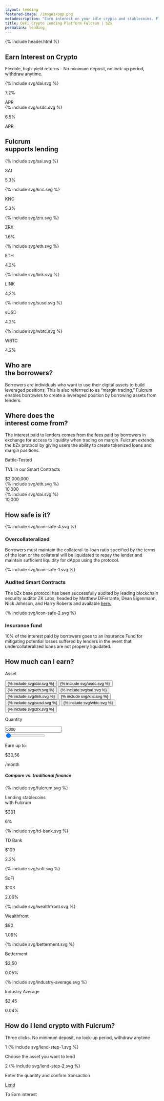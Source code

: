 ```yaml
---
layout: lending
featured-image: /images/ogp.png
metadescription: "Earn interest on your idle crypto and stablecoins. Flexible High-Yield Returns – No Minimum Deposit, no lock up period, withdraw anytime."
title: DeFi Crypto Lending Platform Fulcrum | bZx
permalink: lending
---
```


<section class="bg-primary bg-secondary-image pb-90 pb-xs-45">
    {% include header.html %}
    <div class="container pt-90 pb-60 pb-xs-0 text-xs-center">
        <div class="row">
            <div class="col col-10 col-xs-12">
                <div class="pl-55 pl-lg-0">
                    <h1 class="mb-40">Earn Interest on Crypto</h1>
                    <p class="fs-16 lh-160 mb-50 mx-xs-auto mb-xs-30 c-secondary mw-390">Flexible, high-yield returns – No minimum deposit, no lock-up period, withdraw anytime.</p>
                    <div class="flex fd-xs-c">
                        <div class="flex ai-c wrap-white mr-25 mx-xs-auto apr-component" data-token="dai">
                            <div class="icon-66 icon-sm-50 mr-15">
                                {% include svg/dai.svg %}
                            </div>
                            <div class="flex">
                                <p class="fs-40 lh-100 c-primary-blue mr-15"><span class="fw-800 apr-value">7.2</span>%</p>
                                <span class="fs-18 lh-140 fw-600 c-gray">APR</span>
                            </div>
                        </div>
                        <div class="flex ai-c wrap-white mr-25 mx-xs-auto apr-component" data-token="usdc">
                            <div class="icon-66 icon-sm-50 mr-15">
                                {% include svg/usdc.svg %}
                            </div>
                            <div class="flex">
                                <p class="fs-40 lh-100 c-primary-blue mr-15"><span class="fw-800 apr-value">6.5</span>%</p>
                                <span class="fs-18 lh-140 fw-600 c-gray">APR</span>
                            </div>
                        </div>
                    </div>
                </div>
            </div>
        </div>
    </div>
    <div class="container pt-60 pt-xs-30 pb-120 pb-xs-75">
        <div class="row fd-md-c">
            <div class="col col-5 col-lg-3 col-md-12">
                <div class="pl-55 pl-lg-0">
                    <h2 class="mb-md-25">Fulcrum <br /> supports lending</h2>
                </div>
            </div>
            <div class="col col-7 col-lg-9 col-md-12 fw-w jc-fs jc-sm-fs">
                <div class="flex mr-20 mb-40 mb-xs-30 apr-component" data-token="sai">
                    <div class="icon-50 mr-15 mr-xs-9">
                        {% include svg/sai.svg %}
                    </div>
                    <div class="wrap-apr-value">
                        <p class="lh-100 fw-700 c-gray">SAI</p>
                        <p class="fs-24 c-primary lh-125"><span class="fw-800 apr-value">5.3</span>%</p>
                    </div>
                </div>
                <div class="flex mr-20 mb-40 mb-xs-30 apr-component" data-token="knc">
                    <div class="icon-50 mr-15 mr-xs-9">
                        {% include svg/knc.svg %}
                    </div>
                    <div class="wrap-apr-value">
                        <p class="lh-100 fw-700 c-gray">KNC</p>
                        <p class="fs-24 c-primary lh-125"><span class="fw-800 apr-value">5.3</span>%</p>
                    </div>
                </div>
                <div class="flex mr-20 mb-40 mb-xs-30 apr-component" data-token="zrx">
                    <div class="icon-50 mr-15 mr-xs-9">
                        {% include svg/zrx.svg %}
                    </div>
                    <div class="wrap-apr-value">
                        <p class="lh-100 fw-700 c-gray">ZRX</p>
                        <p class="fs-24 c-primary lh-125"><span class="fw-800 apr-value">1.6</span>%</p>
                    </div>
                </div>
                <div class="flex mr-20 mb-40 mb-xs-30 apr-component" data-token="eth">
                    <div class="icon-50 mr-15 mr-xs-9">
                        {% include svg/eth.svg %}
                    </div>
                    <div class="wrap-apr-value">
                        <p class="lh-100 fw-700 c-gray">ETH</p>
                        <p class="fs-24 c-primary lh-125"><span class="fw-800 apr-value">4.2</span>%</p>
                    </div>
                </div>
                <div class="flex mr-20 mb-40 mb-xs-30 apr-component" data-token="link">
                    <div class="icon-50 mr-15 mr-xs-9">
                        {% include svg/link.svg %}
                    </div>
                    <div class="wrap-apr-value">
                        <p class="lh-100 fw-700 c-gray">LINK</p>
                        <p class="fs-24 c-primary lh-125"><span class="fw-800 apr-value">4,2</span>%</p>
                    </div>
                </div>
                <div class="flex mr-20 mb-40 mb-xs-30 apr-component" data-token="susd">
                    <div class="icon-50 mr-15 mr-xs-9">
                        {% include svg/susd.svg %}
                    </div>
                    <div class="wrap-apr-value">
                        <p class="lh-100 fw-700 c-gray">sUSD</p>
                        <p class="fs-24 c-primary lh-125"><span class="fw-800 apr-value">4.2</span>%</p>
                    </div>
                </div>
                <div class="flex mr-20 mb-40 mb-xs-30 apr-component" data-token="wbtc">
                    <div class="icon-50 mr-15 mr-xs-9">
                        {% include svg/wbtc.svg %}
                    </div>
                    <div class="wrap-apr-value">
                        <p class="lh-100 fw-700 c-gray">WBTC</p>
                        <p class="fs-24 c-primary lh-125"><span class="fw-800 apr-value">4.2</span>%</p>
                    </div>
                </div>
            </div>
        </div>
    </div>
    <div class="container">
        <div class="row fw-sm-w">
            <div class="col col-6 col-sm-12 fd-c">
                <h2 class="circle mb-25"><span class="green left-165 top-r-10"></span>Who are <br />the borrowers?</h2>
                <div class="pl-90 pl-md-60 c-primary">
                    <p class="mb-10">Borrowers are individuals who want to use their digital assets to build leveraged positions. This is also referrred to as “margin trading.” Fulcrum enables borrowers to create a leveraged position by borrowing assets from lenders.</p>
                </div>
            </div>
            <div class="col col-6 col-sm-12 fd-c">
                <h2 class="circle mb-25"><span class="big purple left-35 bottom-r-50 "></span>Where does the <br/> interest come from? </h2>
                <div class="pl-90 pl-md-60 c-primary">
                    <p class="mb-10">The interest paid to lenders comes from the fees paid by borrowers in exchange for access to liquidity when trading on margin. Fulcrum extends the bZx protocol by giving users the ability to create tokenized loans and margin positions.
              </p>
                </div>
            </div>
        </div>
    </div>
</section>

<section class="bg-secondary before-primary">
    <div class="container">
        <div class="row">
            <div class="col col-12">
                <div class="item-green py-40 p-sm-30 flex jc-c">
                    <div class="col-10 col-md col-md-12 fd-c jc-sb">
                        <p class="fs-24 fs-xs-20 fw-800 lh-150 mb-xs-15">Battle-Tested</p>
                        <p class="fs-44 fs-xs-28 fw-900 mb-15 lh-140 c-light-green">TVL in our Smart Contracts</p>
                        <div class="flex jc-sb fd-sm-c fs-44 fs-md-36 fw-900 lh-140">
                            <div class="flex-xs fw-400">
                                $<span class="fw-900 tvl-value" data-token="all">3,000,000</span>
                            </div>
                            <div class="flex ai-c">
                                <div class="icon-40 icon-xs-30 icon-border-2 mr-10 mr-xs-20">
                                    {% include svg/eth.svg %}
                                </div>
                                <span class="tvl-value" data-token="eth">10,000</span>
                            </div>
                            <div class="flex ai-c">
                                <div class="icon-40 icon-xs-30 icon-border-2 mr-10 mr-xs-20">
                                    {% include svg/dai.svg %}
                                </div>
                                <span class="tvl-value" data-token="dai">10,000</span>
                            </div>
                        </div>
                    </div>
                </div>
            </div>
        </div>
    </div>
</section>

<section class="bg-secondary pt-105 pb-75 pb-xs-60 text-center">
    <div class="container">
        <h2 class="mb-75 mb-xs-50 circle"><span class="purple center top-r-60"></span>How safe is it?</h2>
        <div class="flex fw-sm-w jc-sb">
            <div class="col col-4 col-sm-12 item-safe fd-c">
                <div class="icon-safe mb-40 mb-xs-15">
                    {% include svg/icon-safe-4.svg %}
                </div>
                <h3 class="mb-20">Overcollateralized</h3>
                <p>Borrowers must maintain the collateral-to-loan ratio specified by the terms of the loan or the collateral will be liquidated to repay the lender and maintain sufficient liquidity for dApps using the protocol.
                </p>
            </div>
            <div class="col col-4 col-sm-12 item-safe fd-c">
                <div class="icon-safe mb-40 mb-xs-15">
                    {% include svg/icon-safe-1.svg %}
                </div>
                <h3 class="mb-20">Audited Smart Contracts</h3>
                <p>The bZx base protocol has been successfully audited by leading blockchain security auditor ZK Labs, headed by Matthew DiFerrante, Dean Eigenmann, Nick Johnson, and Harry Roberts and available <a href="https://github.com/mattdf/audits/blob/master/bZx/bzx-audit.pdf">here.</a></p>
            </div>
            <div class="col col-4 col-sm-12 item-safe fd-c">
                <div class="icon-safe mb-40 mb-xs-15">
                    {% include svg/icon-safe-2.svg %}
                </div>
                <h3 class="mb-20">Insurance fund</h3>
                <p>10% of the interest paid by borrowers goes to an Insurance Fund for mitigating potential losses suffered by lenders in the event that undercollateralized loans are not properly liquidated.
      </p>
            </div>
        </div>
    </div>
</section>

<section class="bg-secondary pt-60 pb-90" id="calculator-earn">
    <div class="container">
        <div class="row">
        <div class="col col-12 text-center">
            <h2 class="mb-40 mx-auto">How much can I earn?</h2>
        </div>
        </div>
        <div class="row jc-c mb-40">
            <div class="col col-10 col-lg-12">
                <div class="flex item-calc jc-sb">
                    <div class="coins-calc">
                        <p class="fs-18 mb-15 mb-md-0 c-dark-gray text-md-center">Asset</p>
                        <div class="flex fw-w jc-md-c">
                            <button class="coin-calc active" data-token="dai">
                                {% include svg/dai.svg %}
                            </button>
                            <button class="coin-calc" data-token="usdc">
                                {% include svg/usdc.svg %}
                            </button>
                            <button class="coin-calc" data-token="eth">
                                {% include svg/eth.svg %}
                            </button>
                            <button class="coin-calc" data-token="sai">
                                {% include svg/sai.svg %}
                            </button>
                            <button class="coin-calc" data-token="link">
                                {% include svg/link.svg %}
                            </button>
                            <button class="coin-calc" data-token="knc">
                                {% include svg/knc.svg %}
                            </button>
                            <button class="coin-calc" data-token="susd">
                                {% include svg/susd.svg %}
                            </button>
                            <button class="coin-calc" data-token="wbtc">
                                {% include svg/wbtc.svg %}
                            </button>
                            <button class="coin-calc" data-token="zrx">
                                {% include svg/zrx.svg %}
                            </button>
                        </div>
                    </div>
                    <div class="flex fd-c input-calc">
                        <p class="fs-18 mb-15 mb-md-0 c-dark-gray text-md-center">Quantity</p>
                        <input type="number" class="input-quantity" value="5000" />
                        <div class="border-range-quantity">                            
                            <input class="range-quantity" type="range" value="5000" min="1" max="1000000"/>
                            <div class="left-range-quantity"></div>
                            <div class="right-range-quantity"></div>
                            <div class="track-range-quantity"></div>
                        </div>
                    </div>
                    <div class="result-calc">
                        <p class="fs-18 text-md-center">Earn up to:</p>
                        <p class="fs-66 lh-140 fw-400 text-md-center wrapper">$<span class="fw-900 earn-usd-value">30,56</span></p>
                        <p class="fs-24 lh-140 fw-600 text-right month">/month</p>
                    </div>
                </div>
            </div>
        </div>
        <div class="wrapper-finance">
            <div class="row">
                <div class="col col-12 jc-c">
                    <h5 class="fw-900 mb-35">Compare vs. traditional finance</h5>
                </div>
            </div>
            <div class="row">
                <div class="col col-12">
                    <div class="flex jc-sb fd-md-c mx-md-auto">
                        <div class="item-earn fulcrum active">
                            <div class="head-earn">
                                {% include svg/fulcrum.svg %}
                            </div>
                            <div class="body-earn">
                                <p class="fs-13">Lending stablecoins <br /> with Fulcrum</p>
                            </div>
                            <div class="footer-earn">
                                <p class="fs-32 fs-md-20 mb-5 mb-md-0">$<span class="fw-800 earn-usd-value">301</span></p>
                                <p class="fs-18 fs-md-20"><span class="fw-800 apr-value">6</span>%</p>
                            </div>
                        </div>
                        <div class="item-earn">
                            <div class="head-earn">
                                {% include svg/td-bank.svg %}
                            </div>
                            <div class="body-earn">
                                <p class="fs-20 fs-md-13">TD Bank</p>
                            </div>
                            <div class="footer-earn">
                                <p class="fs-32 fs-md-20 mb-5 mb-md-0">$<span class="fw-800 earn-usd-value">109</span></p>
                                <p class="fs-18 fs-md-20"><span class="fw-800 apr-value">2.2</span>%</p>
                            </div>
                        </div>
                        <div class="item-earn">
                            <div class="head-earn">
                                {% include svg/sofi.svg %}
                            </div>
                            <div class="body-earn">
                                <p class="fs-20 fs-md-13">SoFi</p>
                            </div>
                            <div class="footer-earn">
                                <p class="fs-32 fs-md-20 mb-5 mb-md-0">$<span class="fw-800 earn-usd-value">103</span></p>
                                <p class="fs-18 fs-md-20"><span class="fw-800 apr-value">2.06</span>%</p>
                            </div>
                        </div>
                        <div class="item-earn">
                            <div class="head-earn">
                                {% include svg/wealthfront.svg %}
                            </div>
                            <div class="body-earn">
                                <p class="fs-20 fs-md-13">Wealthfront</p>
                            </div>
                            <div class="footer-earn">
                                <p class="fs-32 fs-md-20 mb-5 mb-md-0">$<span class="fw-800 earn-usd-value">90</span></p>
                                <p class="fs-18 fs-md-20"><span class="fw-800 apr-value">1.09</span>%</p>
                            </div>
                        </div>
                        <div class="item-earn">
                            <div class="head-earn">
                                {% include svg/betterment.svg %}
                            </div>
                            <div class="body-earn">
                                <p class="fs-20 fs-md-13">Betterment</p>
                            </div>
                            <div class="footer-earn">
                                <p class="fs-32 fs-md-20 mb-5 mb-md-0">$<span class="fw-800 earn-usd-value">2,50</span></p>
                                <p class="fs-18 fs-md-20"><span class="fw-800 apr-value">0.05</span>%</p>
                            </div>
                        </div>
                        <div class="item-earn">
                            <div class="head-earn">
                                {% include svg/industry-average.svg %}
                            </div>
                            <div class="body-earn">
                                <p class="fs-20 fs-md-13">Industry Average</p>
                            </div>
                            <div class="footer-earn">
                                <p class="fs-32 fs-md-20 mb-5 mb-md-0">$<span class="fw-800 earn-usd-value">2,45</span></p>
                                <p class="fs-18 fs-md-20"><span class="fw-800 apr-value">0.04</span>%</p>
                            </div>
                        </div>
                    </div>
                </div>
            </div>
        </div>
    </div>
</section>



<section class="bg-primary text-center pt-60 pb-60 pb-md-30 pt-120">
    <div class="container">
        <div class="row">
            <div class="col col-12 fd-c">
                <h2 class="circle mb-15 mb-sm-25 jc-c"><span class="blue center top-r-60"></span>How do I lend crypto with Fulcrum?</h2>
                <p class="fs-20 fs-sm-16 lh-150 c-secondary-blue mb-75 mb-sm-60">Three clicks. No minimum deposit, no lock-up period, withdraw anytime</p>
            </div>
        </div>
        <div class="row jc-c">
            <div class="col col-10 col-lg-12 flex jc-sb fd-md-c">
                <div class="flex fd-c mb-md-55">
                    <div class="svg-blur mb-45">
                        <span class="lend-count">1</span>
                        {% include svg/lend-step-1.svg %}
                    </div>
                    <p class="c-dark-gray mt-25 mw-400 mx-auto">Choose the asset you want to lend</p>
                </div>
                <div class="flex fd-c mb-md-55">
                    <div class="svg-blur mb-45">
                        <span class="lend-count">2</span>
                        {% include svg/lend-step-2.svg %}
                    </div>
                    <p class="c-dark-gray mt-25 mw-400 mx-auto">Enter the quantity and confirm transaction</p>
                </div>
            </div>
        </div>
    </div>
</section>
<section class="bg-primary py-60 pt-xs-90 pb-xs-45 text-center">
    <div class="container">
        <div class="row">
        <div class="col col-12 fd-c">
                        <a href="https://fulcrum.trade/lend" class="button button-secondary button-lg mb-15 mx-auto order-sm-1">Lend</a>
            <p class="fs-13 lh-150 text-center c-gray mb-10 mb-sm-25">To Earn interest</p>
        </div>
        </div>
    </div>
</section>
